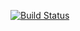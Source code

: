 [![Build Status](https://travis-ci.org/asrevo/ffmpeg.svg?branch=master)](https://travis-ci.org/asrevo/ffmpeg)
